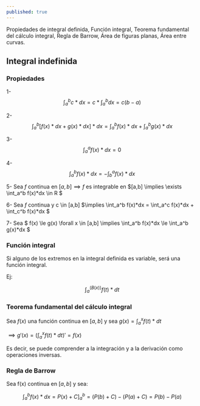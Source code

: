 ```yaml
---
published: true
---
```

Propiedades de integral definida, Función integral, Teorema fundamental del cálculo integral, Regla de Barrow, Área de figuras planas, Área entre curvas.

## Integral indefinida

### Propiedades

1- $$ \int_a^b c*dx = c * \int_a^b dx = c(b-a) $$

2- $$ \int_a^b [f(x)*dx+g(x)*dx]*dx = \int_a^b f(x)*dx + \int_a^b g(x)*dx $$

3- $$ \int_a^a f(x)*dx = 0 $$

4- $$ \int_a^b f(x)*dx = - \int_b^a f(x)*dx $$

5- Sea $f$ continua en $[a,b] \implies f$ es integrable en $[a,b] \implies \exists \int_a^b f(x)*dx \in R $

6- Sea $f$ continua y c \in [a,b] $\implies \int_a^b f(x)*dx = \int_a^c f(x)*dx + \int_c^b f(x)*dx $

7- Sea $ f(x) \le g(x) \forall x \in [a,b] \implies \int_a^b f(x)*dx \le \int_a^b g(x)*dx $

### Función integral

Si alguno de los extremos en la integral definida es variable, será una función integral.

Ej:

$$ \int_a^(B(x)) f(t)*dt $$

### Teorema fundamental del cálculo integral

Sea $f(x)$ una función continua en $[a,b]$ y sea $g(x) = \int_a^x f(t)*dt$

$\implies g'(x)=(\int_a^x f(t)*dt)'=f(x)$

Es decir, se puede comprender a la integración y a la derivación como operaciones inversas.

### Regla de Barrow

Sea f(x) continua en $[a,b]$ y sea:

$$ \int_a^b f(x)*dx = P(x)+C \biggr ]_a^b = (P(b)+C)-(P(a)+C) = P(b)-P(a) $$


